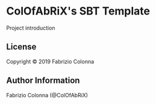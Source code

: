 # ColOfAbRiX's SBT Template

Project introduction

## License

Copyright &copy; 2019 Fabrizio Colonna

## Author Information

Fabrizio Colonna (@ColOfAbRiX)
